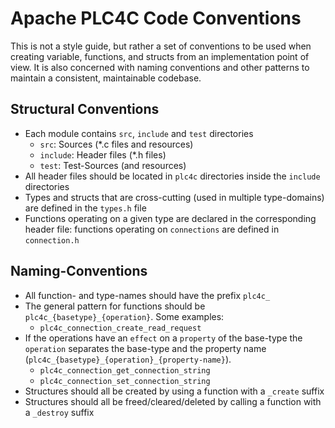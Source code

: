 # Apache PLC4C Code Conventions

This is not a style guide, but rather a set of conventions to be used when creating variable, functions, and structs from an implementation point of view.
It is also concerned with naming conventions and other patterns to maintain a consistent, maintainable codebase.

## Structural Conventions

- Each module contains `src`, `include` and `test` directories
  - `src`: Sources (*.c files and resources) 
  - `include`: Header files (*.h files)
  - `test`: Test-Sources (and resources)
- All header files should be located in `plc4c` directories inside the `include` directories
- Types and structs that are cross-cutting (used in multiple type-domains) are defined in the `types.h` file
- Functions operating on a given type are declared in the corresponding header file: functions operating on `connections` are defined in `connection.h`

## Naming-Conventions

- All function- and type-names should have the prefix `plc4c_`
- The general pattern for functions should be `plc4c_{basetype}_{operation}`. Some examples:
  - `plc4c_connection_create_read_request`
- If the operations have an `effect` on a `property` of the base-type the `operation` separates the base-type and the property name (`plc4c_{basetype}_{operation}_{property-name}`). 
  - `plc4c_connection_get_connection_string`
  - `plc4c_connection_set_connection_string`
- Structures should all be created by using a function with a `_create` suffix
- Structures should all be freed/cleared/deleted by calling a function with a `_destroy` suffix

